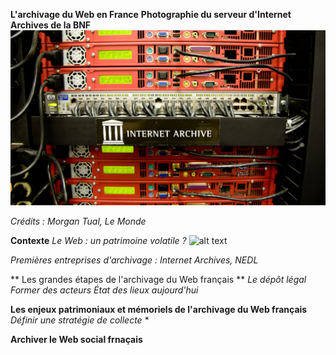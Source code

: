 **L'archivage du Web en France**
**Photographie du serveur d'Internet Archives de la BNF**
![alt text](image.jpg)

*Crédits : Morgan Tual, Le Monde*

**Contexte**
*Le Web : un patrimoine volatile ?*
![alt text](https://media2.giphy.com/media/v1.Y2lkPTc5MGI3NjExbzhrOGYxeGVkdXNob3doYmtuenE3M2V6cG5nc3JidWk4Z2ZzcTZtZCZlcD12MV9naWZzX3NlYXJjaCZjdD1n/xTiN0L7EW5trfOvEk0/giphy.webp)

*Premières entreprises d'archivage : Internet Archives, NEDL*

** Les grandes étapes de l'archivage du Web français **
*Le dépôt légal*
*Former des acteurs*
*État des lieux aujourd'hui*


**Les enjeux patrimoniaux et mémoriels de l'archivage du Web français**
*Définir une stratégie de collecte*
*

**Archiver le Web social frnaçais**

